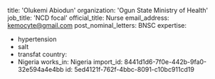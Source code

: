 title: 'Olukemi Abiodun'
organization: 'Ogun State Ministry of Health'
job_title: 'NCD focal'
official_title: Nurse
email_address: kemocyte@gmail.com
post_nominal_letters: BNSC
expertise:
  - hypertension
  - salt
  - transfat
country:
  - Nigeria
works_in: Nigeria
import_id: 8441d1d6-7f0e-442b-9fa0-32e594a4e4bb
id: 5ed4121f-762f-4bbc-8091-c10bc911cd19
